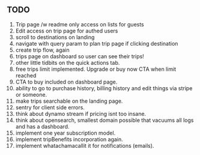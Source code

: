 ## TODO

1. Trip page /w readme only access on lists for guests
2. Edit access on trip page for authed users
3. scroll to destinations on landing
4. navigate with query param to plan trip page if clicking destination
5. create trip flow, again
6. trips page on dashboard so user can see their trips!
7. other little tidbits on the quick actions tab.
8. free trips limit implemented. Upgrade or buy now CTA when limit reached
9. CTA to buy included on dashboard page.
10. ability to go to purchase history, billing history and edit things via stripe or someone.
11. make trips searchable on the landing page.
12. sentry for client side errors.
13. think about dynamo stream if pricing isnt too insane.
14. think about opensearch, smallest domain possible that vacuums all logs and has a dashboard.
15. implement one year subscription model.
16. implement tripBenefits incorporation again.
17. implement whatachamacallit it for notifications (emails).
